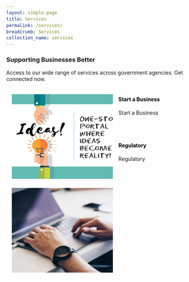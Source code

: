```yaml
---
layout: simple-page
title: Services
permalink: /services/
breadcrumb: Services
collection_name: services
---
```

<h3>Supporting Businesses Better</h3>
<p>Access to our wide range of services across government agencies. Get connected now.</p>

<div>
<img src="/images/programmes/products-and-services/3.jpg" align="left" style="width:300px;height:250px;">
<h4 style="color:black"><br /><a style="color:black; text-decoration: none" href="https://govtech-gb-staging.netlify.com/services/start-a-business/">Start a Business</a></h4>
<span style="font-size:100%;">Start a Business</span>
</div>
<br />
<br />

<div>
<img src="/images/programmes/products-and-services/2.jpg" align="left" style="width:300px;height:250px;">
<h4 style="color:black"><br /><a style="color:black; text-decoration: none" href="https://govtech-gb-staging.netlify.com/services/regulatory/">Regulatory</a></h4>
<span style="font-size:100%;">Regulatory</span>
</div>
<br />
<br />
